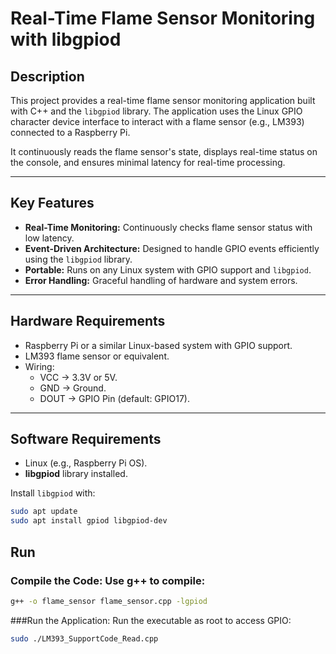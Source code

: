 # Real-Time Flame Sensor Monitoring with libgpiod

## Description
This project provides a real-time flame sensor monitoring application built with C++ and the `libgpiod` library. The application uses the Linux GPIO character device interface to interact with a flame sensor (e.g., LM393) connected to a Raspberry Pi.

It continuously reads the flame sensor's state, displays real-time status on the console, and ensures minimal latency for real-time processing.

---

## Key Features
- **Real-Time Monitoring:** Continuously checks flame sensor status with low latency.
- **Event-Driven Architecture:** Designed to handle GPIO events efficiently using the `libgpiod` library.
- **Portable:** Runs on any Linux system with GPIO support and `libgpiod`.
- **Error Handling:** Graceful handling of hardware and system errors.

---

## Hardware Requirements
- Raspberry Pi or a similar Linux-based system with GPIO support.
- LM393 flame sensor or equivalent.
- Wiring:
  - VCC -> 3.3V or 5V.
  - GND -> Ground.
  - DOUT -> GPIO Pin (default: GPIO17).

---

## Software Requirements
- Linux (e.g., Raspberry Pi OS).
- **libgpiod** library installed.

Install `libgpiod` with:
```bash
sudo apt update
sudo apt install gpiod libgpiod-dev
```
## Run

### Compile the Code: Use g++ to compile:

```bash
g++ -o flame_sensor flame_sensor.cpp -lgpiod
```

###Run the Application: Run the executable as root to access GPIO:

``` bash
sudo ./LM393_SupportCode_Read.cpp
```